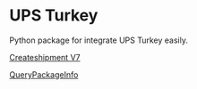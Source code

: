 # UPS Turkey
Python package for integrate UPS Turkey easily.

[Createshipment V7](https://ws.ups.com.tr/wsCreateShipment/wsCreateShipment.asmx)

[QueryPackageInfo](https://ws.ups.com.tr/QueryPackageInfo/wsQueryPackagesInfo.asmx)